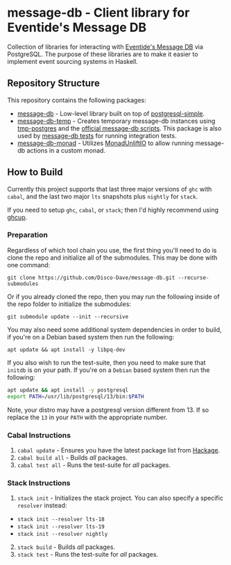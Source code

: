 # message-db - Client library for Eventide's Message DB

Collection of libraries for interacting with [Eventide's Message DB](http://docs.eventide-project.org/user-guide/message-db/) via PostgreSQL. 
The purpose of these libraries are to make it easier to implement event sourcing 
systems in Haskell.


## Repository Structure

This repository contains the following packages:
- [message-db](./message-db) - Low-level library built on top of [postgresql-simple](https://hackage.haskell.org/package/postgresql-simple).
- [message-db-temp](./message-db-temp) - Creates temporary message-db instances using [tmp-postgres](https://hackage.haskell.org/package/tmp-postgres) and the [official message-db scripts](https://github.com/message-db/message-db). This package is also used by [message-db tests](./message-db/test/) for running integration tests.
- [message-db-monad](./message-db-monad) - Utilizes [MonadUnliftIO](https://hackage.haskell.org/package/unliftio-core-0.2.0.1/docs/Control-Monad-IO-Unlift.html#t:MonadUnliftIO) to allow running message-db actions in a custom monad.


## How to Build

Currently this project supports that last three major versions of `ghc` with `cabal`, and the last two major `lts` snapshots plus `nightly` for `stack`.

If you need to setup `ghc`, `cabal`, or `stack`; then I'd highly recommend using [ghcup](https://www.haskell.org/ghcup/).

### Preparation

Regardless of which tool chain you use, the first thing you'll need to do is clone the repo and initialize all of the submodules. This may be done with one command:

`git clone https://github.com/Disco-Dave/message-db.git --recurse-submodules`

Or if you already cloned the repo, then you may run the following inside of the repo folder to initialize the submodules:

`git submodule update --init --recursive`

You may also need some additional system dependencies in order to build, if you're on a Debian based system then run the following:

`apt update && apt install -y libpq-dev`

If you also wish to run the test-suite, then you need to make sure that `initdb` is on your path. If you're on a `Debian` based system then run the following:

```bash
apt update && apt install -y postgresql
export PATH=/usr/lib/postgresql/13/bin:$PATH
```

Note, your distro may have a postgresql version different from 13. If so replace the `13` in your `PATH` with the appropriate number.

### Cabal Instructions

1. `cabal update` - Ensures you have the latest package list from [Hackage](https://hackage.haskell.org/).
2. `cabal build all` - Builds _all_ packages.
3. `cabal test all` - Runs the test-suite for _all_ packages.

### Stack Instructions
1. `stack init` - Initializes the stack project. You can also specify a specific `resolver` instead:
  - `stack init --resolver lts-18`
  - `stack init --resolver lts-19`
  - `stack init --resolver nightly`
2. `stack build` - Builds _all_ packages.
3. `stack test` - Runs the test-suite for _all_ packages.
